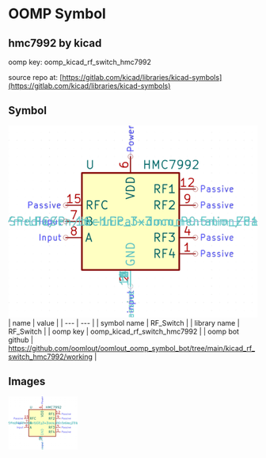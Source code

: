 # OOMP Symbol  
## hmc7992  by kicad  
  
oomp key: oomp_kicad_rf_switch_hmc7992  
  
source repo at: [https://gitlab.com/kicad/libraries/kicad-symbols](https://gitlab.com/kicad/libraries/kicad-symbols)  
## Symbol  
  
[![working.png](working_600.png)](working.png)  
| name | value | 
| --- | --- | 
| symbol name | RF_Switch | 
| library name | RF_Switch | 
| oomp key | oomp_kicad_rf_switch_hmc7992 | 
| oomp bot github | https://github.com/oomlout/oomlout_oomp_symbol_bot/tree/main/kicad_rf_switch_hmc7992/working | 
## Images  
  
[![working.png](working_140.png)](working.png)  
